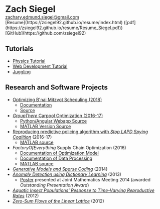 <div style="display:inline"><h1 style="display:inline">Zach Siegel</h1><br><a href="mailto:zachary.edmund.siegel@gmail.com">zachary.edmund.siegel@gmail.com</a></div>
<br>
[Resume](https://zsiegel92.github.io/resume/index.html) ([pdf](https://zsiegel92.github.io/resume/Resume_Siegel.pdf))
<br>
[GitHub](https://github.com/zsiegel92)


## Tutorials

* [Physics Tutorial](https://zsiegel92.github.io/Nikki_B)
* [Web Development Tutorial](https://zsiegel92.github.io/Eitan_S)
* [Juggling](https://zsiegel92.github.io/juggling/)

## Research and Software Projects


* [Optimizing B'nai Mitzvot Scheduling (2018)](https://mitzvah-scheduler.herokuapp.com/form)
	* [Documentation](https://zsiegel92.github.io/mitzvah_writeup/Mitzvah.pdf)
	* [Source](https://github.com/zsiegel92/mitzvah_scheduler)
* [*GroupThere* Carpool Optimization (2016-17)](http://www.grouptherenow.com)
	* [Python/Angular Webapp Source](https://github.com/zsiegel92/poolchat)
	* [MATLAB Version Source](https://github.com/zsiegel92/GroupThere)
* [Reproducing predictive policing algorithm with *Stop LAPD Spying Coalition*](https://zsiegel92.github.io/writing_repo/Predpol.pdf) (2016-17)
	* [MATLAB source](https://github.com/zsiegel92/HotspotsInLA)
* *FactoryOfEverything* Supply Chain Optimization (2016)
	* [Documentation of Optimization Model](https://zsiegel92.github.io/optcentral/parameter_description_optcentral.pdf)
	* [Documentation of Data Processing](https://zsiegel92.github.io/optcentral/Theo_Letter_9-8-2016.pdf)
	* [MATLAB source](https://github.com/zsiegel92/optcentral)
* [*Generative Models and Sparse Coding*](https://zsiegel92.github.io/writing_repo/Thesis.pdf) (2014)
* [*Anomaly Detection using Dictionary Learning*](https://zsiegel92.github.io/writing_repo/Wavefields_Report_compressed.pdf) (2013)
	* [Poster](https://zsiegel92.github.io/writing_repo/wavefield_poster.pdf) presented at Joint Mathematics Meeting 2014 (awarded *Outstanding Presentation Award*)
* [*Aquatic Insect Populations' Response to Time-Varying Reproductive Rates*](https://zsiegel92.github.io/writing_repo/Aquatic_Insects.pdf) (2012)
* [*Zero-Sum Flows of the Linear Lattice*](https://zsiegel92.github.io/writing_repo/Zero_Sum_Flows.pdf) (2012)
